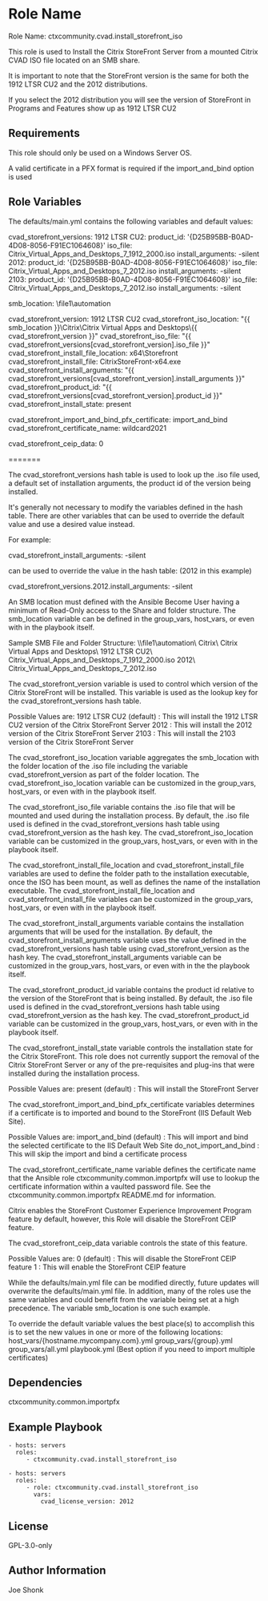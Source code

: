 Role Name
=========

Role Name: ctxcommunity.cvad.install_storefront_iso

This role is used to Install the Citrix StoreFront Server from a mounted Citrix CVAD ISO file
located on an SMB share.

It is important to note that the StoreFront version is the same for both the
1912 LTSR CU2 and the 2012 distributions.

If you select the 2012 distribution you will see the version of StoreFront
in Programs and Features show up as 1912 LTSR CU2


Requirements
------------

This role should only be used on a Windows Server OS.

A valid certificate in a PFX format is required if the import_and_bind option is used

Role Variables
--------------

The defaults/main.yml contains the following variables and default values:

  cvad_storefront_versions:
    1912 LTSR CU2:
      product_id: '{D25B95BB-B0AD-4D08-8056-F91EC1064608}'
      iso_file: Citrix_Virtual_Apps_and_Desktops_7_1912_2000.iso
      install_arguments: -silent
    2012:
      product_id: '{D25B95BB-B0AD-4D08-8056-F91EC1064608}'
      iso_file: Citrix_Virtual_Apps_and_Desktops_7_2012.iso
      install_arguments: -silent
    2103:
      product_id: '{D25B95BB-B0AD-4D08-8056-F91EC1064608}'
      iso_file: Citrix_Virtual_Apps_and_Desktops_7_2012.iso
      install_arguments: -silent

  smb_location: \\file1\automation

  cvad_storefront_version: 1912 LTSR CU2
  cvad_storefront_iso_location: "{{ smb_location }}\\Citrix\\Citrix Virtual Apps and Desktops\\{{ cvad_storefront_version }}"
  cvad_storefront_iso_file: "{{ cvad_storefront_versions[cvad_storefront_version].iso_file }}"
  cvad_storefront_install_file_location: x64\Storefront
  cvad_storefront_install_file: CitrixStoreFront-x64.exe
  cvad_storefront_install_arguments: "{{ cvad_storefront_versions[cvad_storefront_version].install_arguments }}"
  cvad_storefront_product_id: "{{ cvad_storefront_versions[cvad_storefront_version].product_id }}"
  cvad_storefront_install_state: present

  cvad_storefront_import_and_bind_pfx_certificate: import_and_bind
  cvad_storefront_certificate_name: wildcard2021

  cvad_storefront_ceip_data: 0

=======

The cvad_storefront_versions hash table is used to look up the .iso file used, a default set of installation arguments,
the product id of the version being installed.

It's generally not necessary to modify the variables defined in the hash table. There are other variables that can be used to
override the default value and use a desired value instead.

For example:

  cvad_storefront_install_arguments: -silent

  can be used to override the value in the hash table:  (2012 in this example)

  cvad_storefront_versions.2012.install_arguments: -silent

An SMB location must defined with the Ansible Become User having a minimum of Read-Only access to the Share and folder structure.
The smb_location variable can be defined in the group_vars, host_vars, or even with in the playbook itself.

Sample SMB File and Folder Structure:
  \\\\file1\\automation\\
      Citrix\\
          Citrix Virtual Apps and Desktops\\
              1912 LTSR CU2\\
                  Citrix_Virtual_Apps_and_Desktops_7_1912_2000.iso
              2012\\
                  Citrix_Virtual_Apps_and_Desktops_7_2012.iso

The cvad_storefront_version variable is used to control which version of the Citrix StoreFront will be installed.
This variable is used as the lookup key for the cvad_storefront_versions hash table.

Possible Values are:
  1912 LTSR CU2   (default) : This will install the 1912 LTSR CU2 version of the Citrix StoreFront Server
  2012                      : This will install the 2012 version of the Citrix StoreFront Server
  2103                      : This will install the 2103 version of the Citrix StoreFront Server

The cvad_storefront_iso_location variable aggregates the smb_location with the folder location of the .iso file
including the variable cvad_storefront_version as part of the folder location. The cvad_storefront_iso_location
variable can be customized in the group_vars, host_vars, or even with in the playbook itself.

The cvad_storefront_iso_file variable contains the .iso file that will be mounted and used during the installation process.
By default, the .iso file used is defined in the cvad_storefront_versions hash table using cvad_storefront_version
as the hash key. The cvad_storefront_iso_location variable can be customized in the group_vars, host_vars, or even with in the
playbook itself.

The cvad_storefront_install_file_location and cvad_storefront_install_file variables are used to define the
folder path to the installation executable, once the ISO has been mount, as well as defines the name of the installation
executable. The cvad_storefront_install_file_location and cvad_storefront_install_file variables can be customized
in the group_vars, host_vars, or even with in the playbook itself.

The cvad_storefront_install_arguments variable contains the installation arguments that will be used for the
installation. By default, the cvad_storefront_install_arguments variable uses the value defined in the
cvad_storefront_versions hash table using cvad_storefront_version as the hash key.
The cvad_storefront_install_arguments variable can be customized in the group_vars, host_vars, or even with in the
the playbook itself.

The cvad_storefront_product_id variable contains the product id relative to the version of the StoreFront
that is being installed. By default, the .iso file used is defined in the cvad_storefront_versions hash table using
cvad_storefront_version as the hash key. The cvad_storefront_product_id variable can be customized
in the group_vars, host_vars, or even with in the playbook itself.

The cvad_storefront_install_state variable controls the installation state for the Citrix StoreFront.  This
role does not currently support the removal of the Citrix StoreFront Server or any of the pre-requisites and plug-ins
that were installed during the installation process.

Possible Values are:
  present         (default) : This will install the StoreFront Server

The cvad_storefront_import_and_bind_pfx_certificate variables determines if a certificate is to imported and bound
to the StoreFront (IIS Default Web Site).

Possible Values are:
  import_and_bind         (default) : This will import and bind the selected certificate to the IIS Default Web Site
  do_not_import_and_bind            : This will skip the import and bind a certificate process

The cvad_storefront_certificate_name variable defines the certificate name that the Ansible role
ctxcommunity.common.importpfx will use to lookup the certificate information within a vaulted password file. See
the ctxcommunity.common.importpfx README.md for information.

Citrix enables the StoreFront Customer Experience Improvement Program feature by default, however, this Role
will disable the StoreFront CEIP feature.

The cvad_storefront_ceip_data variable controls the state of this feature.

Possible Values are:
  0         (default) : This will disable the StoreFront CEIP feature
  1                   : This will enable the StoreFront CEIP feature

While the defaults/main.yml file can be modified directly, future updates will
overwrite the defaults/main.yml file.  In addition, many of the roles use the same
variables and could benefit from the variable being set at a high precedence.
The variable smb_location is one such example.

To override the default variable values the best place(s) to accomplish this is
to set the new values in one or more of the following locations:
  host_vars/{hostname.mycompany.com}.yml
  group_vars/{group}.yml
  group_vars/all.yml
  playbook.yml (Best option if you need to import multiple certificates)

Dependencies
------------

ctxcommunity.common.importpfx

Example Playbook
----------------

    - hosts: servers
      roles:
         - ctxcommunity.cvad.install_storefront_iso

    - hosts: servers
      roles:
         - role: ctxcommunity.cvad.install_storefront_iso
           vars:
             cvad_license_version: 2012


License
-------

GPL-3.0-only

Author Information
------------------

Joe Shonk

